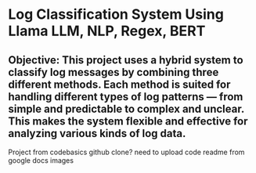 # Log Classification System Using Llama LLM, NLP, Regex, BERT
Objective: This project uses a hybrid system to classify log messages by combining three different methods. Each method is suited for handling different types of log patterns — from simple and predictable to complex and unclear. This makes the system flexible and effective for analyzing various kinds of log data.
---
Project from codebasics
github clone?
need to upload code
readme from google docs
images
